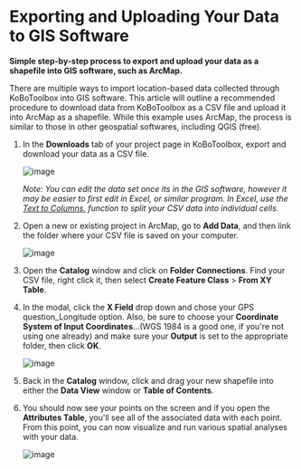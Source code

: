 # Exporting and Uploading Your Data to GIS Software

**Simple step-by-step process to export and upload your data as a shapefile into GIS software, such as ArcMap.**

There are multiple ways to import location-based data collected through KoBoToolbox into GIS software. This article will outline a recommended procedure to download data from KoBoToolbox as a CSV file and upload it into ArcMap as a shapefile. While this example uses ArcMap, the process is similar to those in other geospatial softwares, including QGIS (free).

1. In the **Downloads** tab of your project page in KoBoToolbox, export and download your data as a CSV file.

    ![image](/images/upload_to_gis/saveas_csv.jpg)

    *Note: You can edit the data set once its in the GIS software, however it may be easier to first edit in Excel, or similar program. In Excel, use the [Text to Columns.](https://support.office.com/en-us/article/split-a-cell-f1804d0c-e180-4ed0-a2ae-973a0b7c6a23) function to split your CSV data into individual cells.*


2. Open a new or existing project in ArcMap, go to **Add Data**, and then link the folder where your CSV file is saved on your computer.

    ![image](/images/upload_to_gis/find_file.jpg)


3. Open the **Catalog** window and click on **Folder Connections**. Find your CSV file, right click it, then select **Create Feature Class** > **From XY Table**.


4. In the modal, click the **X Field** drop down and chose your GPS question_Longitude option. Also, be sure to choose your **Coordinate System of Input Coordinates**...(WGS 1984 is a good one, if you're not using one already) and make sure your **Output** is set to the appropriate folder, then click **OK**.

    ![image](/images/upload_to_gis/create_feature.jpg)


5. Back in the **Catalog** window, click and drag your new shapefile into either the **Data View** window or **Table of Contents**.


6.  You should now see your points on the screen and if you open the **Attributes Table**, you'll see all of the associated data with each point. From this point, you can now visualize and run various spatial analyses with your data.

    ![image](/images/upload_to_gis/dataview_table.jpg)
